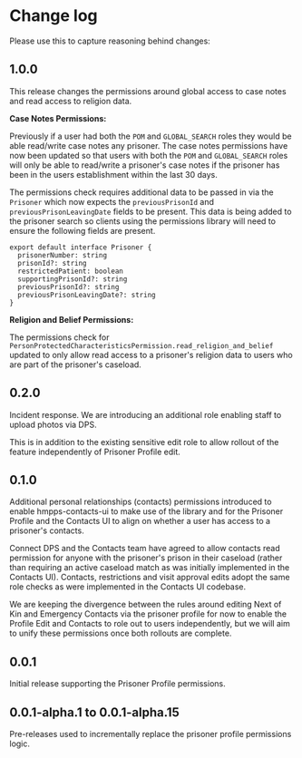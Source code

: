 # Change log

Please use this to capture reasoning behind changes:

## 1.0.0

This release changes the permissions around global access to case notes and read access to religion data.

**Case Notes Permissions:**

Previously if a user had both the `POM` and `GLOBAL_SEARCH` roles they would be able read/write case notes any prisoner. The case notes permissions have now been updated so that users with both the `POM` and `GLOBAL_SEARCH` roles will only be able to read/write a prisoner's case notes if the prisoner has been in the users establishment within the last 30 days.

The permissions check requires additional data to be passed in via the `Prisoner` which now expects the `previousPrisonId` and `previousPrisonLeavingDate` fields to be present. This data is being added to the prisoner search so clients using the permissions library will need to ensure the following fields are present.

```
export default interface Prisoner {
  prisonerNumber: string
  prisonId?: string
  restrictedPatient: boolean
  supportingPrisonId?: string
  previousPrisonId?: string
  previousPrisonLeavingDate?: string
}
```
**Religion and Belief Permissions:**

The permissions check for `PersonProtectedCharacteristicsPermission.read_religion_and_belief` updated to only allow read access to a
prisoner's religion data to users who are part of the prisoner's caseload.

## 0.2.0

Incident response. We are introducing an additional role enabling staff to upload photos via DPS.

This is in addition to the existing sensitive edit role to allow rollout of the feature independently of Prisoner
Profile edit.

## 0.1.0

Additional personal relationships (contacts) permissions introduced to enable hmpps-contacts-ui to make use of the
library and for the Prisoner Profile and the Contacts UI to align on whether a user has access to a prisoner's
contacts.

Connect DPS and the Contacts team have agreed to allow contacts read permission for anyone with the prisoner's
prison in their caseload (rather than requiring an active caseload match as was initially implemented in the
Contacts UI). Contacts, restrictions and visit approval edits adopt the same role checks as were implemented
in the Contacts UI codebase.

We are keeping the divergence between the rules around editing Next of Kin and Emergency Contacts via the prisoner
profile for now to enable the Profile Edit and Contacts to role out to users independently, but we will aim to unify
these permissions once both rollouts are complete.

## 0.0.1

Initial release supporting the Prisoner Profile permissions.

## 0.0.1-alpha.1 to 0.0.1-alpha.15

Pre-releases used to incrementally replace the prisoner profile
permissions logic.

